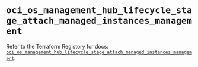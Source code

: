 # `oci_os_management_hub_lifecycle_stage_attach_managed_instances_management`

Refer to the Terraform Registory for docs: [`oci_os_management_hub_lifecycle_stage_attach_managed_instances_management`](https://registry.terraform.io/providers/oracle/oci/6.18.0/docs/resources/os_management_hub_lifecycle_stage_attach_managed_instances_management).
